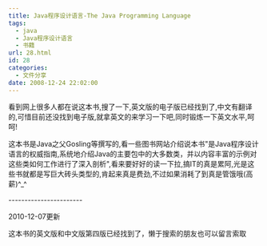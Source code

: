 ```yaml
---
title: Java程序设计语言-The Java Programming Language
tags:
  - java
  - Java程序设计语言
  - 书籍
url: 28.html
id: 28
categories:
  - 文件分享
date: 2008-12-24 22:02:00
---
```


看到网上很多人都在说这本书,搜了一下,英文版的电子版已经找到了,中文有翻译的,可惜目前还没找到电子版,就拿英文的来学习一下吧,同时锻炼一下英文水平,呵呵!

这本书是Java之父Gosling等撰写的,看一些图书网站介绍说本书"是Java程序设计语言的权威指南,系统地介绍Java的主要包中的大多数类，并以内容丰富的示例对这些类如何工作进行了深入剖析",看来要好好的读一下拉,搞IT的真是累阿,光是这些书就都是写巨大砖头类型的,肯起来真是费劲,不过如果消耗了到真是管饿哦(高薪)^_^

\-\-\-\-\-\-\-\-\-\-\-\-\-\-\-\-\-\-\-\-\-\-\-  

2010-12-07更新  

这本书的英文版和中文版第四版已经找到了，懒于搜索的朋友也可以留言索取